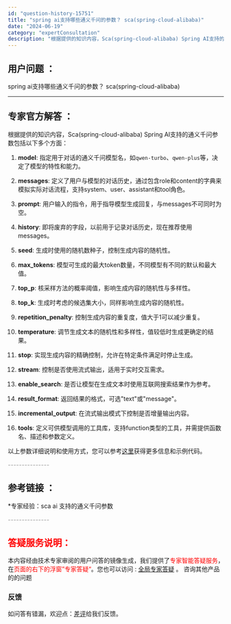 ```yaml
---
id: "question-history-15751"
title: "spring ai支持哪些通义千问的参数？ sca(spring-cloud-alibaba)"
date: "2024-06-19"
category: "expertConsultation"
description: "根据提供的知识内容，Sca(spring-cloud-alibaba) Spring AI支持的通义千问参数包括以下多个方面：1. **model**: 指定用于对话的通义千问模型名，如`qwen-turbo`、`qwen-plus`等，决定了模型的特性和能力。2. **messages**: 定义"
---
```


## 用户问题 ： 
 spring ai支持哪些通义千问的参数？ sca(spring-cloud-alibaba) 

---------------
## 专家官方解答 ：

根据提供的知识内容，Sca(spring-cloud-alibaba) Spring AI支持的通义千问参数包括以下多个方面：

1. **model**: 指定用于对话的通义千问模型名，如`qwen-turbo`、`qwen-plus`等，决定了模型的特性和能力。

2. **messages**: 定义了用户与模型的对话历史，通过包含role和content的字典来模拟实际对话流程，支持system、user、assistant和tool角色。

3. **prompt**: 用户输入的指令，用于指导模型生成回复，与messages不可同时为空。

4. **history**: 即将废弃的字段，以前用于记录对话历史，现在推荐使用messages。

5. **seed**: 生成时使用的随机数种子，控制生成内容的随机性。

6. **max_tokens**: 模型可生成的最大token数量，不同模型有不同的默认和最大值。

7. **top_p**: 核采样方法的概率阈值，影响生成内容的随机性与多样性。

8. **top_k**: 生成时考虑的候选集大小，同样影响生成内容的随机性。

9. **repetition_penalty**: 控制生成内容的重复度，值大于1可以减少重复。

10. **temperature**: 调节生成文本的随机性和多样性，值较低时生成更确定的结果。

11. **stop**: 实现生成内容的精确控制，允许在特定条件满足时停止生成。

12. **stream**: 控制是否使用流式输出，适用于实时交互需求。

13. **enable_search**: 是否让模型在生成文本时使用互联网搜索结果作为参考。

14. **result_format**: 返回结果的格式，可选"text"或"message"。

15. **incremental_output**: 在流式输出模式下控制是否增量输出内容。

16. **tools**: 定义可供模型调用的工具库，支持function类型的工具，并需提供函数名、描述和参数定义。

以上参数详细说明和使用方式，您可以参考[这里](https://help.aliyun.com/document_detail/2712573.html?spm=a2c4g.2712576.0.i1#7cde05535euty)获得更多信息和示例代码。


<font color="#949494">---------------</font> 


## 参考链接 ：

*专家经验：sca ai 支持的通义千问参数 


 <font color="#949494">---------------</font> 
 


## <font color="#FF0000">答疑服务说明：</font> 

本内容经由技术专家审阅的用户问答的镜像生成，我们提供了<font color="#FF0000">专家智能答疑服务</font>，在<font color="#FF0000">页面的右下的浮窗”专家答疑“</font>。您也可以访问 : [全局专家答疑](https://opensource.alibaba.com/chatBot) 。 咨询其他产品的的问题

### 反馈
如问答有错漏，欢迎点：[差评](https://ai.nacos.io/user/feedbackByEnhancerGradePOJOID?enhancerGradePOJOId=15752)给我们反馈。
